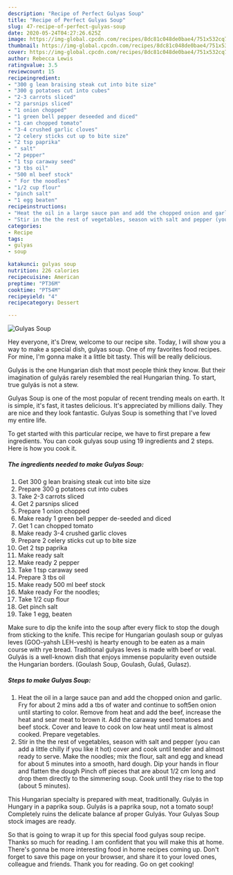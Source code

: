 ```yaml
---
description: "Recipe of Perfect Gulyas Soup"
title: "Recipe of Perfect Gulyas Soup"
slug: 47-recipe-of-perfect-gulyas-soup
date: 2020-05-24T04:27:26.625Z
image: https://img-global.cpcdn.com/recipes/8dc81c048de0bae4/751x532cq70/gulyas-soup-recipe-main-photo.jpg
thumbnail: https://img-global.cpcdn.com/recipes/8dc81c048de0bae4/751x532cq70/gulyas-soup-recipe-main-photo.jpg
cover: https://img-global.cpcdn.com/recipes/8dc81c048de0bae4/751x532cq70/gulyas-soup-recipe-main-photo.jpg
author: Rebecca Lewis
ratingvalue: 3.5
reviewcount: 15
recipeingredient:
- "300 g lean braising steak cut into bite size"
- "300 g potatoes cut into cubes"
- "2-3 carrots sliced"
- "2 parsnips sliced"
- "1 onion chopped"
- "1 green bell pepper deseeded and diced"
- "1 can chopped tomato"
- "3-4 crushed garlic cloves"
- "2 celery sticks cut up to bite size"
- "2 tsp paprika"
- " salt"
- "2 pepper"
- "1 tsp caraway seed"
- "3 tbs oil"
- "500 ml beef stock"
- " For the noodles"
- "1/2 cup flour"
- "pinch salt"
- "1 egg beaten"
recipeinstructions:
- "Heat the oil in a large sauce pan and add the chopped onion and garlic. Fry for about 2 mins add a tbs of water and continue to soft5en onion until starting to color. Remove from heat and add the beef, increase the heat and sear meat to brown it. Add the caraway seed tomatoes and beef stock. Cover and leave to cook on low heat until meat is almost cooked. Prepare vegetables."
- "Stir in the the rest of vegetables, season with salt and pepper (you can add a little chilly if you like it hot) cover and cook until tender and almost ready to serve. Make the noodles; mix the flour, salt and egg and knead for about 5 minutes into a smooth, hard dough. Dip your hands in flour and flatten the dough Pinch off pieces that are about 1/2 cm long and drop them directly to the simmering soup. Cook until they rise to the top (about 5 minutes)."
categories:
- Recipe
tags:
- gulyas
- soup

katakunci: gulyas soup 
nutrition: 226 calories
recipecuisine: American
preptime: "PT36M"
cooktime: "PT54M"
recipeyield: "4"
recipecategory: Dessert

---
```



![Gulyas Soup](https://img-global.cpcdn.com/recipes/8dc81c048de0bae4/751x532cq70/gulyas-soup-recipe-main-photo.jpg)

Hey everyone, it's Drew, welcome to our recipe site. Today, I will show you a way to make a special dish, gulyas soup. One of my favorites food recipes. For mine, I'm gonna make it a little bit tasty. This will be really delicious.

Gulyás is the one Hungarian dish that most people think they know. But their imagination of gulyás rarely resembled the real Hungarian thing. To start, true gulyás is not a stew.

Gulyas Soup is one of the most popular of recent trending meals on earth. It is simple, it's fast, it tastes delicious. It's appreciated by millions daily. They are nice and they look fantastic. Gulyas Soup is something that I've loved my entire life.


To get started with this particular recipe, we have to first prepare a few ingredients. You can cook gulyas soup using 19 ingredients and 2 steps. Here is how you cook it.

<!--inarticleads1-->

##### The ingredients needed to make Gulyas Soup:

1. Get 300 g lean braising steak cut into bite size
1. Prepare 300 g potatoes cut into cubes
1. Take 2-3 carrots sliced
1. Get 2 parsnips sliced
1. Prepare 1 onion chopped
1. Make ready 1 green bell pepper de-seeded and diced
1. Get 1 can chopped tomato
1. Make ready 3-4 crushed garlic cloves
1. Prepare 2 celery sticks cut up to bite size
1. Get 2 tsp paprika
1. Make ready  salt
1. Make ready 2 pepper
1. Take 1 tsp caraway seed
1. Prepare 3 tbs oil
1. Make ready 500 ml beef stock
1. Make ready  For the noodles;
1. Take 1/2 cup flour
1. Get pinch salt
1. Take 1 egg, beaten


Make sure to dip the knife into the soup after every flick to stop the dough from sticking to the knife. This recipe for Hungarian goulash soup or gulyas leves (GOO-yahsh LEH-vesh) is hearty enough to be eaten as a main course with rye bread. Traditional gulyas leves is made with beef or veal. Gulyás is a well-known dish that enjoys immense popularity even outside the Hungarian borders. (Goulash Soup, Goulash, Gulaš, Gulasz). 

<!--inarticleads2-->

##### Steps to make Gulyas Soup:

1. Heat the oil in a large sauce pan and add the chopped onion and garlic. Fry for about 2 mins add a tbs of water and continue to soft5en onion until starting to color. Remove from heat and add the beef, increase the heat and sear meat to brown it. Add the caraway seed tomatoes and beef stock. Cover and leave to cook on low heat until meat is almost cooked. Prepare vegetables.
1. Stir in the the rest of vegetables, season with salt and pepper (you can add a little chilly if you like it hot) cover and cook until tender and almost ready to serve. Make the noodles; mix the flour, salt and egg and knead for about 5 minutes into a smooth, hard dough. Dip your hands in flour and flatten the dough Pinch off pieces that are about 1/2 cm long and drop them directly to the simmering soup. Cook until they rise to the top (about 5 minutes).


This Hungarian specialty is prepared with meat, traditionally. Gulyás in Hungary in a paprika soup. Gulyás is a paprika soup, not a tomato soup! Completely ruins the delicate balance af proper Gulyás. Your Gulyas Soup stock images are ready. 

So that is going to wrap it up for this special food gulyas soup recipe. Thanks so much for reading. I am confident that you will make this at home. There's gonna be more interesting food in home recipes coming up. Don't forget to save this page on your browser, and share it to your loved ones, colleague and friends. Thank you for reading. Go on get cooking!
